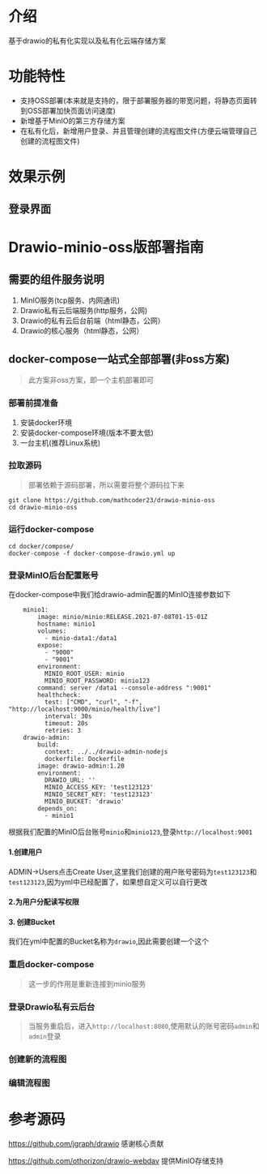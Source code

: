 # 介绍
基于drawio的私有化实现以及私有化云端存储方案

# 功能特性
- 支持OSS部署(本来就是支持的，限于部署服务器的带宽问题，将静态页面转到OSS部署加快页面访问速度)
- 新增基于MinIO的第三方存储方案
- 在私有化后，新增用户登录、并且管理创建的流程图文件(方便云端管理自己创建的流程图文件)

# 效果示例
## 登录界面
# Drawio-minio-oss版部署指南
## 需要的组件服务说明
1. MinIO服务(tcp服务、内网通讯)
2. Drawio私有云后端服务(http服务，公网)
3. Drawio的私有云后台前端（html静态，公网）
4. Drawio的核心服务（html静态，公网）

## docker-compose一站式全部部署(非oss方案)
> 此方案非oss方案，即一个主机部署即可
### 部署前提准备
1. 安装docker环境
2. 安装docker-compose环境(版本不要太低)
3. 一台主机(推荐Linux系统)

### 拉取源码
> 部署依赖于源码部署，所以需要将整个源码拉下来
```shell
git clone https://github.com/mathcoder23/drawio-minio-oss
cd drawio-minio-oss
```
### 运行docker-compose
```shell
cd docker/compose/
docker-compose -f docker-compose-drawio.yml up
```
### 登录MinIO后台配置账号
在docker-compose中我们给drawio-admin配置的MinIO连接参数如下
```
    minio1:
        image: minio/minio:RELEASE.2021-07-08T01-15-01Z
        hostname: minio1
        volumes:
          - minio-data1:/data1
        expose:
          - "9000"
          - "9001"
        environment:
          MINIO_ROOT_USER: minio
          MINIO_ROOT_PASSWORD: minio123
        command: server /data1 --console-address ":9001"
        healthcheck:
          test: ["CMD", "curl", "-f", "http://localhost:9000/minio/health/live"]
          interval: 30s
          timeout: 20s
          retries: 3
    drawio-admin:
        build:
          context: ../../drawio-admin-nodejs
          dockerfile: Dockerfile
        image: drawio-admin:1.20
        environment:
          DRAWIO_URL: ''
          MINIO_ACCESS_KEY: 'test123123'
          MINIO_SECRET_KEY: 'test123123'
          MINIO_BUCKET: 'drawio'
        depends_on:
          - minio1
```
根据我们配置的MinIO后台账号`minio`和`minio123`,登录`http://localhost:9001`
#### 1.创建用户
ADMIN->Users点击Create User,这里我们创建的用户账号密码为`test123123`和`test123123`,因为yml中已经配置了，如果想自定义可以自行更改
#### 2.为用户分配读写权限

#### 3. 创建Bucket
我们在yml中配置的Bucket名称为`drawio`,因此需要创建一个这个
### 重启docker-compose
> 这一步的作用是重新连接到minio服务
>
### 登录Drawio私有云后台
> 当服务重启后，进入`http://localhost:8080`,使用默认的账号密码`admin`和`admin`登录
### 创建新的流程图
### 编辑流程图

# 参考源码
https://github.com/jgraph/drawio 感谢核心贡献

https://github.com/othorizon/drawio-webdav 提供MinIO存储支持
